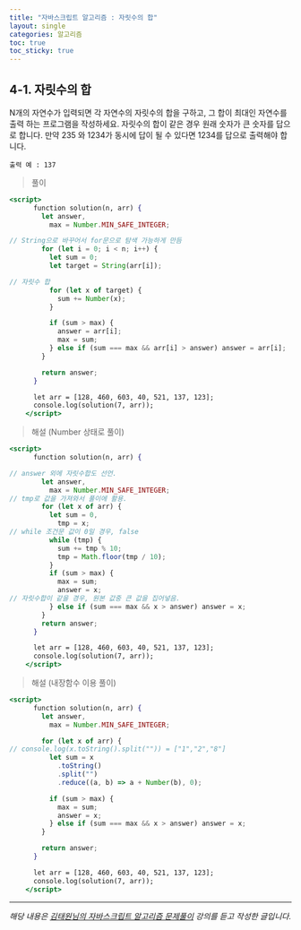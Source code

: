 ```yaml
---
title: "자바스크립트 알고리즘 : 자릿수의 합"
layout: single
categories: 알고리즘
toc: true
toc_sticky: true
---
```


## 4-1. 자릿수의 합

N개의 자연수가 입력되면 각 자연수의 자릿수의 합을 구하고, 그 합이 최대인 자연수를 출력
하는 프로그램을 작성하세요. 자릿수의 합이 같은 경우 원래 숫자가 큰 숫자를 답으로 합니다.
만약 235 와 1234가 동시에 답이 될 수 있다면 1234를 답으로 출력해야 합니다.

`출력 예 : 137`

> 풀이

```jsx
<script>
      function solution(n, arr) {
        let answer,
          max = Number.MIN_SAFE_INTEGER;

// String으로 바꾸어서 for문으로 탐색 가능하게 만듬
        for (let i = 0; i < n; i++) {
          let sum = 0;
          let target = String(arr[i]);

// 자릿수 합
          for (let x of target) {
            sum += Number(x);
          }

          if (sum > max) {
            answer = arr[i];
            max = sum;
          } else if (sum === max && arr[i] > answer) answer = arr[i];
        }

        return answer;
      }

      let arr = [128, 460, 603, 40, 521, 137, 123];
      console.log(solution(7, arr));
    </script>
```

> 해설 (Number 상태로 풀이)

```jsx
<script>
      function solution(n, arr) {

// answer 외에 자릿수합도 선언.
        let answer,
          max = Number.MIN_SAFE_INTEGER;
// tmp로 값을 가져와서 풀이에 활용.
        for (let x of arr) {
          let sum = 0,
            tmp = x;
// while 조건문 값이 0일 경우, false
          while (tmp) {
            sum += tmp % 10;
            tmp = Math.floor(tmp / 10);
          }
          if (sum > max) {
            max = sum;
            answer = x;
// 자릿수합이 같을 경우, 원본 값중 큰 값을 집어넣음.
          } else if (sum === max && x > answer) answer = x;
        }
        return answer;
      }

      let arr = [128, 460, 603, 40, 521, 137, 123];
      console.log(solution(7, arr));
    </script>
```

> 해설 (내장함수 이용 풀이)

```jsx
<script>
      function solution(n, arr) {
        let answer,
          max = Number.MIN_SAFE_INTEGER;

        for (let x of arr) {
// console.log(x.toString().split("")) = ["1","2","8"]
          let sum = x
            .toString()
            .split("")
            .reduce((a, b) => a + Number(b), 0);

          if (sum > max) {
            max = sum;
            answer = x;
          } else if (sum === max && x > answer) answer = x;
        }

        return answer;
      }

      let arr = [128, 460, 603, 40, 521, 137, 123];
      console.log(solution(7, arr));
    </script>
```

---

_해당 내용은 [김태원님의 자바스크립트 알고리즘 문제풀이](https://www.inflearn.com/course/%EC%9E%90%EB%B0%94%EC%8A%A4%ED%81%AC%EB%A6%BD%ED%8A%B8-%EC%95%8C%EA%B3%A0%EB%A6%AC%EC%A6%98-%EB%AC%B8%EC%A0%9C%ED%92%80%EC%9D%B4/dashboard) 강의를 듣고 작성한 글입니다._
